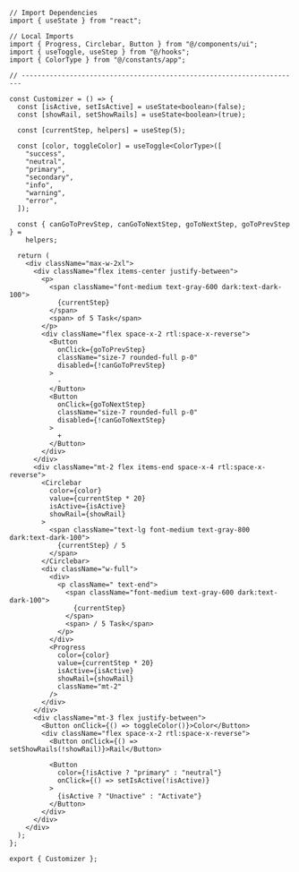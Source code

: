﻿```tsx
// Import Dependencies
import { useState } from "react";

// Local Imports
import { Progress, Circlebar, Button } from "@/components/ui";
import { useToggle, useStep } from "@/hooks";
import { ColorType } from "@/constants/app";

// ----------------------------------------------------------------------

const Customizer = () => {
  const [isActive, setIsActive] = useState<boolean>(false);
  const [showRail, setShowRails] = useState<boolean>(true);

  const [currentStep, helpers] = useStep(5);

  const [color, toggleColor] = useToggle<ColorType>([
    "success",
    "neutral",
    "primary",
    "secondary",
    "info",
    "warning",
    "error",
  ]);

  const { canGoToPrevStep, canGoToNextStep, goToNextStep, goToPrevStep } =
    helpers;

  return (
    <div className="max-w-2xl">
      <div className="flex items-center justify-between">
        <p>
          <span className="font-medium text-gray-600 dark:text-dark-100">
            {currentStep}
          </span>
          <span> of 5 Task</span>
        </p>
        <div className="flex space-x-2 rtl:space-x-reverse">
          <Button
            onClick={goToPrevStep}
            className="size-7 rounded-full p-0"
            disabled={!canGoToPrevStep}
          >
            -
          </Button>
          <Button
            onClick={goToNextStep}
            className="size-7 rounded-full p-0"
            disabled={!canGoToNextStep}
          >
            +
          </Button>
        </div>
      </div>
      <div className="mt-2 flex items-end space-x-4 rtl:space-x-reverse">
        <Circlebar
          color={color}
          value={currentStep * 20}
          isActive={isActive}
          showRail={showRail}
        >
          <span className="text-lg font-medium text-gray-800 dark:text-dark-100">
            {currentStep} / 5
          </span>
        </Circlebar>
        <div className="w-full">
          <div>
            <p className=" text-end">
              <span className="font-medium text-gray-600 dark:text-dark-100">
                {currentStep}
              </span>
              <span> / 5 Task</span>
            </p>
          </div>
          <Progress
            color={color}
            value={currentStep * 20}
            isActive={isActive}
            showRail={showRail}
            className="mt-2"
          />
        </div>
      </div>
      <div className="mt-3 flex justify-between">
        <Button onClick={() => toggleColor()}>Color</Button>
        <div className="flex space-x-2 rtl:space-x-reverse">
          <Button onClick={() => setShowRails(!showRail)}>Rail</Button>

          <Button
            color={!isActive ? "primary" : "neutral"}
            onClick={() => setIsActive(!isActive)}
          >
            {isActive ? "Unactive" : "Activate"}
          </Button>
        </div>
      </div>
    </div>
  );
};

export { Customizer };

```
